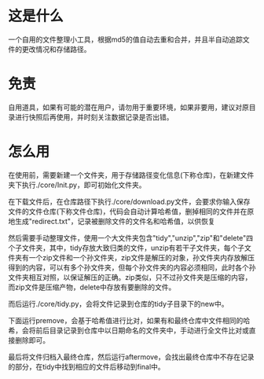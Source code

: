 
# 这是什么

一个自用的文件整理小工具，根据md5的值自动去重和合并，并且半自动追踪文件的更改情况和存储路径。

# 免责

自用道具，如果有可能的潜在用户，请勿用于重要环境，如果非要用，建议对原目录进行快照后再使用，并时刻关注数据记录是否出错。

# 怎么用

在使用前，需要新建一个文件夹，用于存储路径变化信息(下称仓库)，在新建文件夹下执行./core/Init.py，即可初始化文件夹。

在下载文件后，在仓库路径下执行./core/download.py文件，会要求你输入保存文件的文件仓库(下称文件仓库)，代码会自动计算哈希值，删掉相同的文件并在原地生成"redirect.txt"，记录被删除文件的文件名和哈希值，以供恢复

然后需要手动整理文件，使用一个大文件夹包含"tidy","unzip","zip"和"delete"四个子文件夹，其中，tidy存放大致归类的文件，unzip有若干子文件夹，每个子文件夹有一个zip文件和一个孙文件夹，zip文件是解压的对象，孙文件夹内存放解压得到的内容，可以有多个孙文件夹，但每个孙文件夹的内容必须相同，此时各个孙文件夹相互对照，以保证解压的正确。zip类似，只不过孙文件夹是压缩的内容，而zip文件是压缩产物，delete中存放有要删除的文件。

而后运行./core/tidy.py，会将文件记录到仓库的tidy子目录下的new中。

下面运行premove，会基于哈希值进行比对，如果有和最终仓库中文件相同的哈希，会将前后目录记录到仓库中以日期命名的文件夹中，手动进行全文件比对或直接删除即可。

最后将文件归档入最终仓库，然后运行aftermove，会找出最终仓库中不存在记录的部分，在tidy中找到相应的文件后移动到final中。